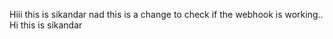 Hiii this is sikandar nad this is a change to check if the webhook is working.. Hi this is sikandar
